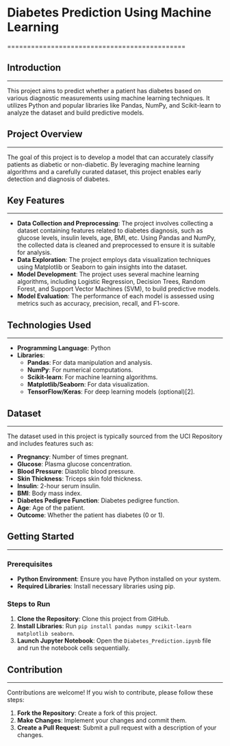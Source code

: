 

# Diabetes Prediction Using Machine Learning
=============================================

## Introduction
------------

This project aims to predict whether a patient has diabetes based on various diagnostic measurements using machine learning techniques. It utilizes Python and popular libraries like Pandas, NumPy, and Scikit-learn to analyze the dataset and build predictive models.

## Project Overview
-----------------

The goal of this project is to develop a model that can accurately classify patients as diabetic or non-diabetic. By leveraging machine learning algorithms and a carefully curated dataset, this project enables early detection and diagnosis of diabetes.

## Key Features
--------------

- **Data Collection and Preprocessing**: The project involves collecting a dataset containing features related to diabetes diagnosis, such as glucose levels, insulin levels, age, BMI, etc. Using Pandas and NumPy, the collected data is cleaned and preprocessed to ensure it is suitable for analysis.
- **Data Exploration**: The project employs data visualization techniques using Matplotlib or Seaborn to gain insights into the dataset.
- **Model Development**: The project uses several machine learning algorithms, including Logistic Regression, Decision Trees, Random Forest, and Support Vector Machines (SVM), to build predictive models.
- **Model Evaluation**: The performance of each model is assessed using metrics such as accuracy, precision, recall, and F1-score.

## Technologies Used
--------------------

- **Programming Language**: Python
- **Libraries**:
  - **Pandas**: For data manipulation and analysis.
  - **NumPy**: For numerical computations.
  - **Scikit-learn**: For machine learning algorithms.
  - **Matplotlib/Seaborn**: For data visualization.
  - **TensorFlow/Keras**: For deep learning models (optional)[2].

## Dataset
----------

The dataset used in this project is typically sourced from the UCI Repository and includes features such as:

- **Pregnancy**: Number of times pregnant.
- **Glucose**: Plasma glucose concentration.
- **Blood Pressure**: Diastolic blood pressure.
- **Skin Thickness**: Triceps skin fold thickness.
- **Insulin**: 2-hour serum insulin.
- **BMI**: Body mass index.
- **Diabetes Pedigree Function**: Diabetes pedigree function.
- **Age**: Age of the patient.
- **Outcome**: Whether the patient has diabetes (0 or 1).

## Getting Started
-----------------

### Prerequisites

- **Python Environment**: Ensure you have Python installed on your system.
- **Required Libraries**: Install necessary libraries using pip.

### Steps to Run

1. **Clone the Repository**: Clone this project from GitHub.
2. **Install Libraries**: Run `pip install pandas numpy scikit-learn matplotlib seaborn`.
3. **Launch Jupyter Notebook**: Open the `Diabetes_Prediction.ipynb` file and run the notebook cells sequentially.

## Contribution
--------------

Contributions are welcome! If you wish to contribute, please follow these steps:

1. **Fork the Repository**: Create a fork of this project.
2. **Make Changes**: Implement your changes and commit them.
3. **Create a Pull Request**: Submit a pull request with a description of your changes.

